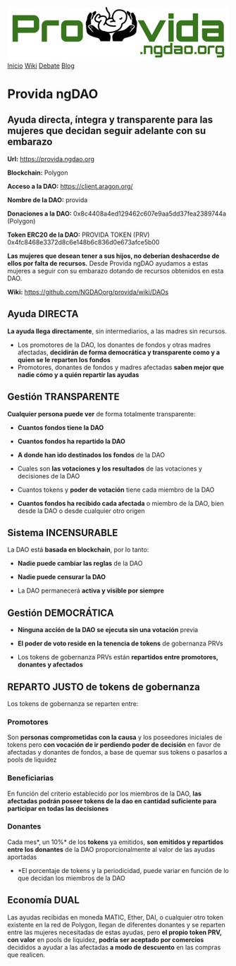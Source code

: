 <img src="/assets/images/Provida ngDAO logo.png" class="logo" alt="Provida ngDAO logo">
<link rel="stylesheet" href="/assets/css/styles.css">
<div class="scrollmenu">
  <a href="/">Inicio</a>
  <a href="https://github.com/NGDAOorg/provida/wiki">Wiki</a>
  <a href="https://github.com/NGDAOorg/provida/discussions">Debate</a>
  <a href="/blog.html">Blog</a>
</div>

# Provida ngDAO

## Ayuda directa, íntegra y transparente para las mujeres que decidan seguir adelante con su embarazo

**Url:** https://provida.ngdao.org

**Blockchain:** Polygon

**Acceso a la DAO:** https://client.aragon.org/

**Nombre de la DAO:** provida

**Donaciones a la DAO:** 0x8c4408a4ed129462c607e9aa5dd37fea2389744a (Polygon)

**Token ERC20 de la DAO:**  PROVIDA TOKEN (PRV) 0x4fc8468e3372d8c6e148b6c836d0e673afce5b00

**Las mujeres que desean tener a sus hijos, no deberían deshacerdse de ellos por falta de recursos.** Desde Provida ngDAO ayudamos a estas mujeres a seguir con su embarazo dotando de recursos obtenidos en esta DAO.

**Wiki:** https://github.com/NGDAOorg/provida/wiki/DAOs

## Ayuda DIRECTA
**La ayuda llega directamente**, sin intermediarios, a las madres sin recursos.

  * Los promotores de la DAO, los donantes de fondos y otras madres afectadas, **decidirán de forma democrática y transparente como y a quien se le reparten los fondos**
  * Promotores, donantes de fondos y madres afectadas **saben mejor que nadie cómo y a quién repartir las ayudas**

## Gestión TRANSPARENTE
**Cualquier persona puede ver** de forma totalmente transparente:

* **Cuantos fondos tiene la DAO**

* **Cuantos fondos ha repartido la DAO**

* **A donde han ido destinados los fondos** de la DAO

* Cuales son **las votaciones y los resultados** de las votaciones y decisiones de la DAO

* Cuantos tokens y **poder de votación** tiene cada miembro de la DAO

* **Cuantos fondos ha recibido cada afectada** o miembro de la DAO, bien desde la DAO o desde cualquier otro origen

## Sistema INCENSURABLE
La DAO está **basada en blockchain**, por lo tanto:

* **Nadie puede cambiar las reglas** de la DAO

* **Nadie puede censurar la DAO**

* La DAO permanecerá **activa y visible por siempre**

## Gestión DEMOCRÁTICA
* **Ninguna acción de la DAO se ejecuta sin una votación** previa

* **El poder de voto reside en la tenencia de tokens** de gobernanza PRVs

* Los tokens de gobernanza PRVs están **repartidos entre promotores, donantes y afectados**

## REPARTO JUSTO de tokens de gobernanza
Los tokens de gobernanza se reparten entre:

### Promotores

Son **personas comprometidas con la causa** y los poseedores iniciales de tokens pero **con vocación de ir perdiendo poder de decisión** en favor de afectadas y donantes de fondos, a base de quemar sus tokens o pasarlos a pools de liquidez

### Beneficiarias

En función del criterio establecido por los miembros de la DAO, **las afectadas podrán poseer tokens de la dao en cantidad suficiente para participar en todas las decisiones**

### Donantes

Cada mes*, un 10%* de los **tokens** ya emitidos, **son emitidos y repartidos entre los donantes** de la DAO proporcionalmente al valor de las ayudas aportadas

* *El porcentaje de tokens y la periodicidad, puede variar en función de lo que decidan los miembros de la DAO

## Economía DUAL
Las ayudas recibidas en moneda MATIC, Ether, DAI, o cualquier otro token existente en la red de Polygon, llegan de diferentes donantes y se reparten entre las mujeres necesitadas de estas ayudas, pero **el propio token PRV, con valor** en pools de liquidez, **podría ser aceptado por comercios** decididos a ayudar a las afectadas **a modo de descuento** en las compras que realicen.
